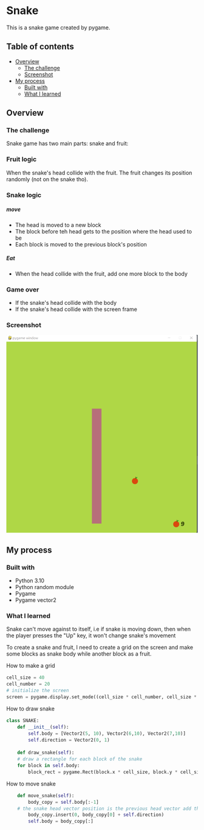 # Snake

This is a snake game created by pygame.

## Table of contents

- [Overview](#overview)
  - [The challenge](#the-challenge)
  - [Screenshot](#screenshot)
- [My process](#my-process)
  - [Built with](#built-with)
  - [What I learned](#what-i-learned)

## Overview

### The challenge

Snake game has two main parts: snake and fruit:

### Fruit logic

When the snake's head collide with the fruit. The fruit changes its position randomly (not on the snake tho).

### Snake logic

##### move

- The head is moved to a new block
- The block before teh head gets to the position where the head used to be
- Each block is moved to the previous block's position

##### Eat

- When the head collide with the fruit, add one more block to the body

### Game over

- If the snake's head collide with the body
- If the snake's head collide with the screen frame

### Screenshot

![screenshot](https://github.com/erinchocolate/python-Pygame-exercise/blob/master/snake/screenshot.png)

## My process

### Built with

- Python 3.10
- Python random module
- Pygame
- Pygame vector2

### What I learned

Snake can't move against to itself, i.e if snake is moving down, then when the player presses the "Up" key, it won't change snake's movement

To create a snake and fruit, I need to create a grid on the screen and make some blocks as snake body while another block as a fruit. 

How to make a grid

```python
cell_size = 40
cell_number = 20
# initialize the screen
screen = pygame.display.set_mode((cell_size * cell_number, cell_size * cell_number))
```

How to draw snake

```python
class SNAKE:
	def __init__(self):
		self.body = [Vector2(5, 10), Vector2(6,10), Vector2(7,10)]
		self.direction = Vector2(0, 1)

	def draw_snake(self):
	# draw a rectangle for each block of the snake
	for block in self.body:
		block_rect = pygame.Rect(block.x * cell_size, block.y * cell_size, cell_size, cell_size)
```

How to move snake

```python
	def move_snake(self):
		body_copy = self.body[:-1]
	# the snake head vector position is the previous head vector add the direction vector
		body_copy.insert(0, body_copy[0] + self.direction)
		self.body = body_copy[:]
```



